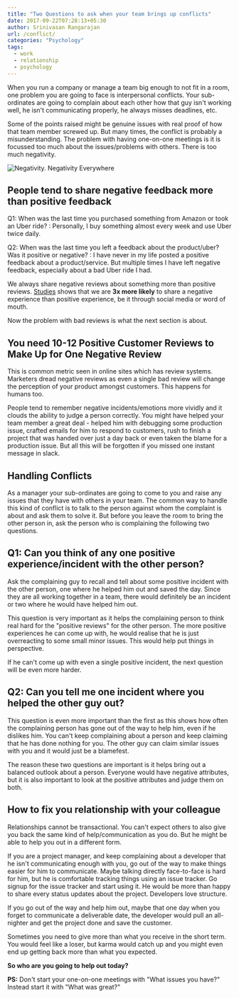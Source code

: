 ```yaml
---
title: "Two Questions to ask when your team brings up conflicts"
date: 2017-09-22T07:28:13+05:30
author: Srinivasan Rangarajan
url: /conflict/
categories: "Psychology"
tags: 
  - work
  - relationship
  - psychology
---
```


When you run a company or manage a team big enough to not fit in a room, one problem you are going to face is interpersonal conflicts. Your sub-ordinates are going to complain about each other how that guy isn't working well, he isn't communicating properly, he always misses deadlines, etc.

<!--more-->

Some of the points raised might be genuine issues with real proof of how that team member screwed up. But many times, the conflict is probably a misunderstanding. The problem with having one-on-one meetings is it is focussed too much about the issues/problems with others. There is too much negativity.

![Negativity. Negativity Everywhere](/img/negativity-everywhere.png)


## People tend to share negative feedback more than positive feedback

Q1: When was the last time you purchased something from Amazon or took an Uber ride? 
:	Personally, I buy something almost every week and use Uber twice daily. 

Q2: When was the last time you left a feedback about the product/uber? Was it positive or negative?
:	I have never in my life posted a positive feedback about a product/service. But multiple times I have left negative feedback, especially about a bad Uber ride I had. 

We always share negative reviews about something more than positive reviews. [Studies](https://www.itllc.net/business/it-takes-10-12-positive-customer-reviews-to-make-up-for-one-negative-review/) shows that we are **3x more likely** to share a negative experience than positive experience, be it through social media or word of mouth. 

Now the problem with bad reviews is what the next section is about.

## You need 10-12 Positive Customer Reviews to Make Up for One Negative Review

This is common metric seen in online sites which has review systems. Marketers dread negative reviews as even a single bad review will change the perception of your product amongst customers. This happens for humans too. 

People tend to remember negative incidents/emotions more vividly and it clouds the ability to judge a person correctly. You might have helped your team member a great deal - helped him with debugging some production issue, crafted emails for him to respond to customers, rush to finish a project that was handed over just a day back or even taken the blame for a production issue. But all this will be forgotten if you missed one instant message in slack.


## Handling Conflicts

As a manager your sub-ordinates are going to come to you and raise any issues that they have with others in your team. The common way to handle this kind of conflict is to talk to the person against whom the complaint is about and ask them to solve it. But before you leave the room to bring the other person in, ask the person who is complaining the following two questions.

## Q1: Can you think of any one positive experience/incident with the other person?

Ask the complaining guy to recall and tell about some positive incident with the other person, one where he helped him out and saved the day. Since they are all working together in a team, there would definitely be an incident or two where he would have helped him out. 

This question is very important as it helps the complaining person to think real hard for the "positive reviews" for the other person. The more positive experiences he can come up with, he would realise that he is just overreacting to some small minor issues. This would help put things in perspective.

If he can't come up with even a single positive incident, the next question will be even more harder.


## Q2: Can you tell me one incident where you helped the other guy out?

This question is even more important than the first as this shows how often the complaining person has gone out of the way to help him, even if he dislikes him. You can't keep complaining about a person and keep claiming that he has done nothing for you. The other guy can claim similar issues with you and it would just be a blamefest. 

The reason these two questions are important is it helps bring out a balanced outlook about a person. Everyone would have negative attributes, but it is also important to look at the positive attributes and judge them on both.

## How to fix you relationship with your colleague

Relationships cannot be transactional. You can't expect others to also give you back the same kind of help/communication as you do. But he might be able to help you out in a different form. 

If you are a project manager, and keep complaining about a developer that he isn't communicating enough with you, go out of the way to make things easier for him to communicate. Maybe talking directly face-to-face is hard for him, but he is comfortable tracking things using an issue tracker. Go signup for the issue tracker and start using it. He would be more than happy to share every status updates about the project. Developers love structure.

If you go out of the way and help him out, maybe that one day when you forget to communicate a deliverable date, the developer would pull an all-nighter and get the project done and save the customer. 


Sometimes you need to give more than what you receive in the short term. You would feel like a loser, but karma would catch up and you might even end up getting back more than what you expected. 

**So who are you going to help out today?**

**PS:** Don't start your one-on-one meetings with "What issues you have?" Instead start it with "What was great?"